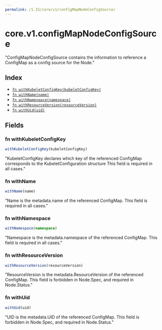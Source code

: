 ```yaml
---
permalink: /1.15/core/v1/configMapNodeConfigSource/
---
```


# core.v1.configMapNodeConfigSource

"ConfigMapNodeConfigSource contains the information to reference a ConfigMap as a config source for the Node."

## Index

* [`fn withKubeletConfigKey(kubeletConfigKey)`](#fn-withkubeletconfigkey)
* [`fn withName(name)`](#fn-withname)
* [`fn withNamespace(namespace)`](#fn-withnamespace)
* [`fn withResourceVersion(resourceVersion)`](#fn-withresourceversion)
* [`fn withUid(uid)`](#fn-withuid)

## Fields

### fn withKubeletConfigKey

```ts
withKubeletConfigKey(kubeletConfigKey)
```

"KubeletConfigKey declares which key of the referenced ConfigMap corresponds to the KubeletConfiguration structure This field is required in all cases."

### fn withName

```ts
withName(name)
```

"Name is the metadata.name of the referenced ConfigMap. This field is required in all cases."

### fn withNamespace

```ts
withNamespace(namespace)
```

"Namespace is the metadata.namespace of the referenced ConfigMap. This field is required in all cases."

### fn withResourceVersion

```ts
withResourceVersion(resourceVersion)
```

"ResourceVersion is the metadata.ResourceVersion of the referenced ConfigMap. This field is forbidden in Node.Spec, and required in Node.Status."

### fn withUid

```ts
withUid(uid)
```

"UID is the metadata.UID of the referenced ConfigMap. This field is forbidden in Node.Spec, and required in Node.Status."